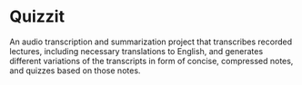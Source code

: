 # Quizzit
An audio transcription and summarization project that transcribes recorded lectures, including necessary translations to English, and generates different variations of the transcripts in form of concise, compressed notes, and quizzes based on those notes. 
